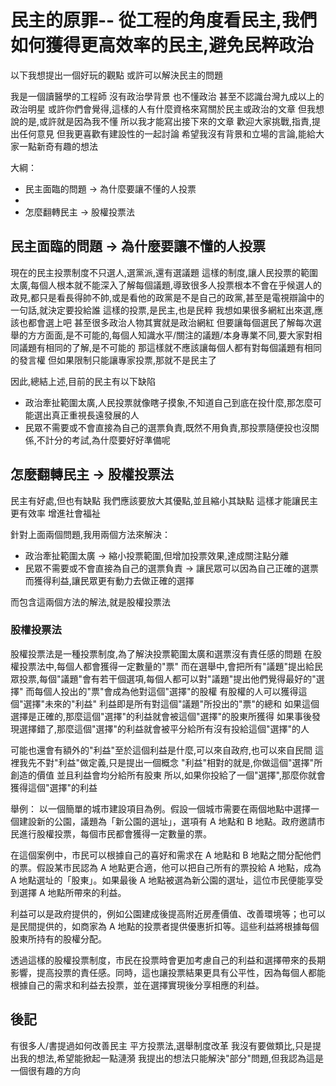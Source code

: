 # 民主的原罪-- 從工程的角度看民主,我們如何獲得更高效率的民主,避免民粹政治

以下我想提出一個好玩的觀點
或許可以解決民主的問題

我是一個讀醫學的工程師
沒有政治學背景
也不懂政治
甚至不認識台灣九成以上的政治明星
或許你們會覺得,這樣的人有什麼資格來寫關於民主或政治的文章
但我想說的是,或許就是因為我不懂
所以我才能寫出接下來的文章
歡迎大家挑戰,指責,提出任何意見
但我更喜歡有建設性的一起討論
希望我沒有背景和立場的言論,能給大家一點新奇有趣的想法

大綱：
- 民主面臨的問題 -> 為什麼要讓不懂的人投票
- 
- 怎麼翻轉民主 -> 股權投票法

## 民主面臨的問題 -> 為什麼要讓不懂的人投票

現在的民主投票制度不只選人,選黨派,還有選議題
這樣的制度,讓人民投票的範圍太廣,每個人根本就不能深入了解每個議題,導致很多人投票根本不會在乎候選人的政見,都只是看長得帥不帥,或是看他的政黨是不是自己的政黨,甚至是電視辯論中的一句話,就決定要投給誰
這樣的投票,是民主,也是民粹
我想如果很多網紅出來選,應該也都會選上吧
甚至很多政治人物其實就是政治網紅
但要讓每個選民了解每次選舉的方方面面,是不可能的,每個人知識水平/關注的議題/本身專業不同,要大家對相同議題有相同的了解,是不可能的
那這樣就不應該讓每個人都有對每個議題有相同的發言權
但如果限制只能讓專家投票,那就不是民主了

因此,總結上述,目前的民主有以下缺陷
- 政治牽扯範圍太廣,人民投票就像瞎子摸象,不知道自己到底在投什麼,那怎麼可能選出真正重視長遠發展的人
- 民眾不需要或不會直接為自己的選票負責,既然不用負責,那投票隨便投也沒關係,不計分的考試,為什麼要好好準備呢

## 怎麼翻轉民主 -> 股權投票法
民主有好處,但也有缺點
我們應該要放大其優點,並且縮小其缺點
這樣才能讓民主更有效率
增進社會福祉

針對上面兩個問題,我用兩個方法來解決：
- 政治牽扯範圍太廣 -> 縮小投票範圍,但增加投票效果,達成關注點分離
- 民眾不需要或不會直接為自己的選票負責 -> 讓民眾可以因為自己正確的選票而獲得利益,讓民眾更有動力去做正確的選擇

而包含這兩個方法的解法,就是股權投票法

### 股權投票法
股權投票法是一種投票制度,為了解決投票範圍太廣和選票沒有責任感的問題
在股權投票法中,每個人都會獲得一定數量的"票"
而在選舉中,會把所有"議題"提出給民眾投票,每個"議題"會有若干個選項,每個人都可以對"議題"提出他們覺得最好的"選擇"
而每個人投出的"票"會成為他對這個"選擇"的股權
有股權的人可以獲得這個"選擇"未來的"利益"
利益即是所有對這個"議題"所投出的"票"的總和
如果這個選擇是正確的,那麼這個"選擇"的利益就會被這個"選擇"的股東所獲得
如果事後發現選擇錯了,那麼這個"選擇"的利益就會被平分給所有沒有投給這個"選擇"的人

可能也還會有額外的"利益"至於這個利益是什麼,可以來自政府,也可以來自民間
這裡我先不對"利益"做定義,只是提出一個概念
"利益"相對的就是,你做這個"選擇"所創造的價值
並且利益會均分給所有股東
所以,如果你投給了一個"選擇",那麼你就會獲得這個"選擇"的利益


舉例：
以一個簡單的城市建設項目為例。假設一個城市需要在兩個地點中選擇一個建設新的公園，議題為「新公園的選址」，選項有 A 地點和 B 地點。政府邀請市民進行股權投票，每個市民都會獲得一定數量的票。

在這個案例中，市民可以根據自己的喜好和需求在 A 地點和 B 地點之間分配他們的票。假設某市民認為 A 地點更合適，他可以把自己所有的票投給 A 地點，成為 A 地點選址的「股東」。如果最後 A 地點被選為新公園的選址，這位市民便能享受到選擇 A 地點所帶來的利益。

利益可以是政府提供的，例如公園建成後提高附近房產價值、改善環境等；也可以是民間提供的，如商家為 A 地點的投票者提供優惠折扣等。這些利益將根據每個股東所持有的股權分配。

透過這樣的股權投票制度，市民在投票時會更加考慮自己的利益和選擇帶來的長期影響，提高投票的責任感。同時，這也讓投票結果更具有公平性，因為每個人都能根據自己的需求和利益去投票，並在選擇實現後分享相應的利益。



## 後記
有很多人/書提過如何改善民主
平方投票法,選舉制度改革
我沒有要做類比,只是提出我的想法,希望能掀起一點漣漪
我提出的想法只能解決"部分"問題,但我認為這是一個很有趣的方向
